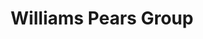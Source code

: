 ---
title:  "Williams Pears Group"
testimonial: "HeadChannel has done a great job of integrating a massive amount of data whilst delivering our MIS solution."
testimonial_actor: "Oxana Charles"
testimonial_position: "Database Administrator"
logo: 
---